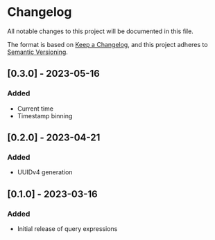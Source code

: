 # Changelog

All notable changes to this project will be documented in this file.

The format is based on [Keep a Changelog](https://keepachangelog.com/en/1.0.0/),
and this project adheres to [Semantic Versioning](https://semver.org/spec/v2.0.0.html).

## [0.3.0] - 2023-05-16
### Added
* Current time
* Timestamp binning

## [0.2.0] - 2023-04-21
### Added
* UUIDv4 generation

## [0.1.0] - 2023-03-16
### Added
* Initial release of query expressions
